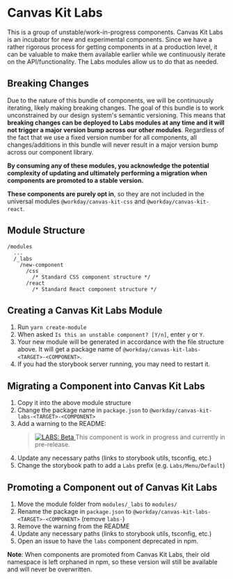 # Canvas Kit Labs

This is a group of unstable/work-in-progress components. Canvas Kit Labs is an incubator for new and
experimental components. Since we have a rather rigorous process for getting components in at a
production level, it can be valuable to make them available earlier while we continuously iterate on
the API/functionality. The Labs modules allow us to do that as needed.

## Breaking Changes

Due to the nature of this bundle of components, we will be continuously iterating, likely making
breaking changes. The goal of this bundle is to work unconstrained by our design system's semantic
versioning. This means that **breaking changes can be deployed to Labs modules at any time and it
will not trigger a major version bump across our other modules**. Regardless of the fact that we use
a fixed version number for all components, all changes/additions in this bundle will never result in
a major version bump across our component library.

**By consuming any of these modules, you acknowledge the potential complexity of updating and
ultimately performing a migration when components are promoted to a stable version.**

**These components are purely opt in**, so they are not included in the universal modules
`@workday/canvas-kit-css` and `@workday/canvas-kit-react`.

## Module Structure

```
/modules
  ...
  /_labs
    /new-component
      /css
        /* Standard CSS component structure */
      /react
        /* Standard React component structure */
```

## Creating a Canvas Kit Labs Module

1. Run `yarn create-module`
2. When asked `Is this an unstable component? [Y/n]`, enter `y` or `Y`.
3. Your new module will be generated in accordance with the file structure above. It will get a
   package name of `@workday/canvas-kit-labs-<TARGET>-<COMPONENT>`.
4. If you had the storybook server running, you may need to restart it.

## Migrating a Component into Canvas Kit Labs

1. Copy it into the above module structure
2. Change the package name in `package.json` to `@workday/canvas-kit-labs-<TARGET>-<COMPONENT>`
3. Add a warning to the README:
   > <a href="https://github.com/Workday/canvas-kit/tree/master/modules/_labs/README.md">
   >   <img src="https://img.shields.io/badge/LABS-beta-orange" alt="LABS: Beta" />
   > </a>  This component is work in progress and currently in pre-release.
4. Update any necessary paths (links to storybook utils, tsconfig, etc.)
5. Change the storybook path to add a `Labs` prefix (e.g. `Labs/Menu/Default`)

## Promoting a Component out of Canvas Kit Labs

1. Move the module folder from `modules/_labs` to `modules/`
2. Rename the package in `package.json` to `@workday/canvas-kit-labs-<TARGET>-<COMPONENT>` (remove
   `labs-`)
3. Remove the warning from the README
4. Update any necessary paths (links to storybook utils, tsconfig, etc.)
5. Open an issue to have the `labs` component deprecated in npm.

**Note**: When components are promoted from Canvas Kit Labs, their old namespace is left orphaned in
npm, so these version will still be available and will never be overwritten.
